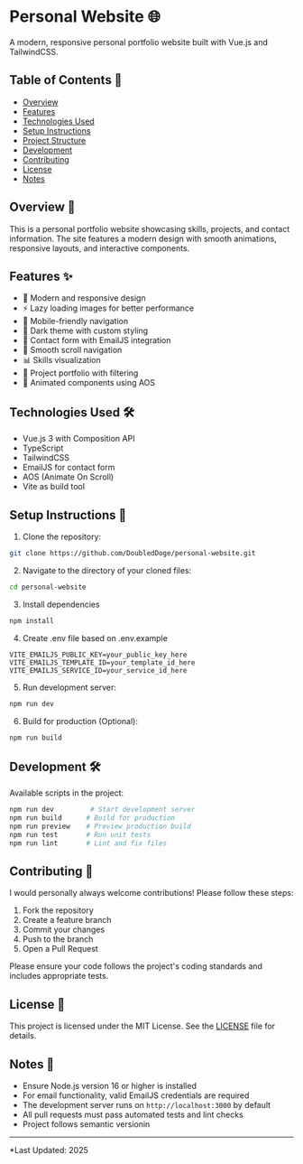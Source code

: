 # Personal Website 🌐
A modern, responsive personal portfolio website built with Vue.js and TailwindCSS.

## Table of Contents 📑
- [Overview](#overview)
- [Features](#features)
- [Technologies Used](#technologies-used)
- [Setup Instructions](#setup-instructions)
- [Project Structure](#project-structure)
- [Development](#development)
- [Contributing](#contributing)
- [License](#license)
- [Notes](#notes)

## Overview 📖
This is a personal portfolio website showcasing skills, projects, and contact information. The site features a modern design with smooth animations, responsive layouts, and interactive components.

## Features ✨
- 🎨 Modern and responsive design
- ⚡ Lazy loading images for better performance
- 📱 Mobile-friendly navigation
- 🌙 Dark theme with custom styling
- 📧 Contact form with EmailJS integration
- 🎯 Smooth scroll navigation
- 📊 Skills visualization
- 💼 Project portfolio with filtering
- 🔄 Animated components using AOS

## Technologies Used 🛠️
- Vue.js 3 with Composition API
- TypeScript
- TailwindCSS
- EmailJS for contact form
- AOS (Animate On Scroll)
- Vite as build tool

## Setup Instructions 🚀
1. Clone the repository:
```bash
git clone https://github.com/DoubledDoge/personal-website.git
```

2. Navigate to the directory of your cloned files:
```bash
cd personal-website
```

3. Install dependencies
```bash
npm install
```

4. Create .env file based on .env.example
```
VITE_EMAILJS_PUBLIC_KEY=your_public_key_here
VITE_EMAILJS_TEMPLATE_ID=your_template_id_here
VITE_EMAILJS_SERVICE_ID=your_service_id_here
```

5. Run development server:
```bash
npm run dev
```

6. Build for production (Optional):
```bash
npm run build
```

## Development 🛠️
Available scripts in the project:

```bash
npm run dev         # Start development server
npm run build      # Build for production
npm run preview    # Preview production build
npm run test       # Run unit tests
npm run lint       # Lint and fix files
```

## Contributing 🤝
I would personally always welcome contributions! Please follow these steps:

1. Fork the repository
2. Create a feature branch
3. Commit your changes
4. Push to the branch
5. Open a Pull Request

Please ensure your code follows the project's coding standards and includes appropriate tests.

## License 📜
This project is licensed under the MIT License. See the [LICENSE](LICENSE) file for details.

## Notes 📌
- Ensure Node.js version 16 or higher is installed
- For email functionality, valid EmailJS credentials are required
- The development server runs on `http://localhost:3000` by default
- All pull requests must pass automated tests and lint checks
- Project follows semantic versionin

---
*Last Updated: 2025